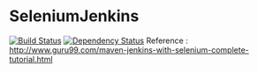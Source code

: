 # SeleniumJenkins
[![Build Status](https://travis-ci.org/skirankumars31/SeleniumJenkins.svg?branch=master)](https://travis-ci.org/skirankumars31/SeleniumJenkins)
[![Dependency Status](https://www.versioneye.com/user/projects/56817077eb4f47003c0008a5/badge.svg?style=flat)](https://www.versioneye.com/user/projects/56817077eb4f47003c0008a5)
Reference : 
http://www.guru99.com/maven-jenkins-with-selenium-complete-tutorial.html
